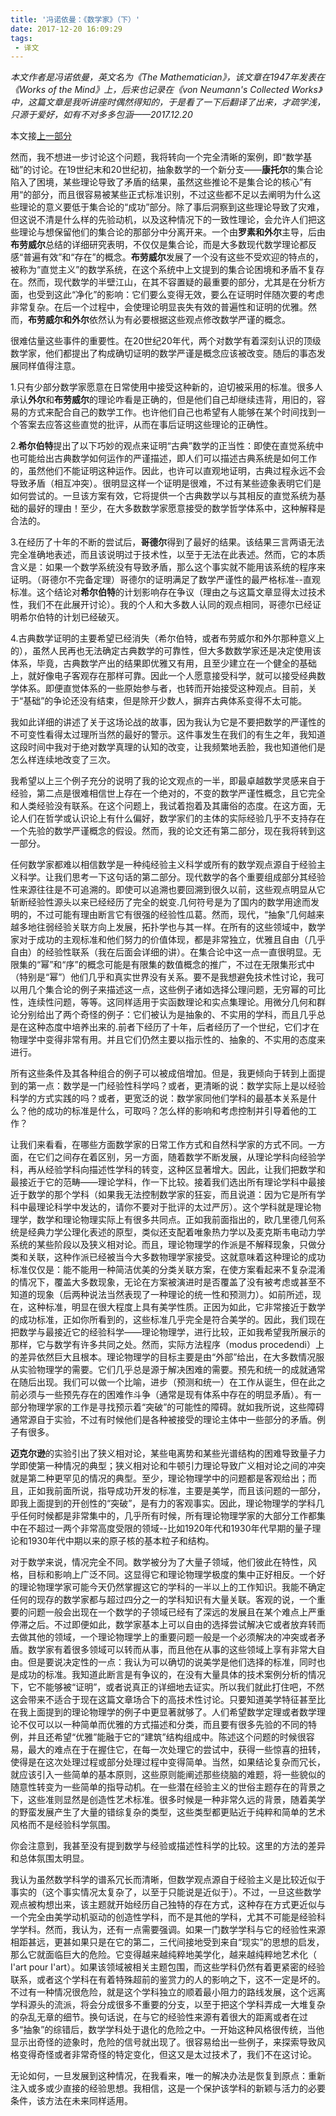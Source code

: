 ```yaml
---
title: '冯诺依曼：《数学家》（下）'
date: 2017-12-20 16:09:29
tags:
 - 译文
---
```


*本文作者是冯诺依曼，英文名为《The Mathematician》，该文章在1947年发表在《Works of the Mind》上，后来也记录在《von Neumann's Collected Works》中，这篇文章是我听讲座时偶然得知的，于是看了一下后翻译了出来，才疏学浅，只源于爱好，如有不对多多包涵——2017.12.20*  

本文接[上一部分](http://saul.xin/2017/12/13/Von-Neumann-The-Mathematician-part-1/#more)

<!--more-->

  然而，我不想进一步讨论这个问题，我将转向一个完全清晰的案例，即“数学基础”的讨论。在19世纪末和20世纪初，抽象数学的一个新分支——**康托尔**的集合论陷入了困境，某些理论导致了矛盾的结果，虽然这些推论不是集合论的核心”有用“的部分，而且很容易被某些正式标准识别，不过这些都不足以去阐明为什么这些理论的意义要低于集合论的“成功”部分。除了事后洞察到这些理论导致了灾难，但这说不清是什么样的先验动机，以及这种情况下的一致性理论，会允许人们把这些理论与想保留他们的集合论的那部分中分离开来。一个由**罗素和外尔**主导，后由**布劳威尔**总结的详细研究表明，不仅仅是集合论，而是大多数现代数学理论都反感“普遍有效”和“存在”的概念。**布劳威尔**发展了一个没有这些不受欢迎的特点的，被称为“直觉主义”的数学系统，在这个系统中上文提到的集合论困境和矛盾不复存在。然而，现代数学的半壁江山，在其不容置疑的最重要的部分，尤其是在分析方面，也受到这此“净化”的影响：它们要么变得无效，要么在证明时伴随次要的考虑非常复杂。在后一个过程中，会使理论明显丧失有效的普遍性和证明的优雅。然而，**布劳威尔和外尔**依然认为有必要根据这些观点修改数学严谨的概念。

  很难估量这些事件的重要性。在20世纪20年代，两个对数学有着深刻认识的顶级数学家，他们都提出了构成确切证明的数学严谨是概念应该被改变。随后的事态发展同样值得注意。

  1.只有少部分数学家愿意在日常使用中接受这种新的，迫切被采用的标准。很多人承认**外尔**和**布劳威尔**的理论咋看是正确的，但是他们自己却继续违背，用旧的，容易的方式来配合自己的数学工作。也许他们自己也希望有人能够在某个时间找到一个答案去应答这些直觉的批评，从而在事后证明这些理论的正确性。

  2.**希尔伯特**提出了以下巧妙的观点来证明“古典”数学的正当性：即使在直觉系统中也可能给出古典数学如何运作的严谨描述，即人们可以描述古典系统是如何工作的，虽然他们不能证明这种运作。因此，也许可以直观地证明，古典过程永远不会导致矛盾（相互冲突）。很明显这样一个证明是很难，不过有某些迹象表明它们是如何尝试的。一旦该方案有效，它将提供一个古典数学以与其相反的直觉系统为基础的最好的理由！至少，在大多数数学家愿意接受的数学哲学体系中，这种解释是合法的。

  3.在经历了十年的不断的尝试后，**哥德尔**得到了最好的结果。该结果三言两语无法完全准确地表述，而且该说明过于技术性，以至于无法在此表述。然而，它的本质含义是：如果一个数学系统没有导致矛盾，那么这个事实就不能用该系统的程序来证明。（哥德尔不完备定理）哥德尔的证明满足了数学严谨性的最严格标准--直观标准。这个结论对**希尔伯特**的计划影响存在争议（理由之与这篇文章显得太过技术性，我们不在此展开讨论）。我的个人和大多数人认同的观点相同，哥德尔已经证明希尔伯特的计划已经破灭。

  4.古典数学证明的主要希望已经消失（希尔伯特，或者布劳威尔和外尔那种意义上的），虽然人民再也无法确定古典数学的可靠性，但大多数数学家还是决定使用该体系，毕竟，古典数学产出的结果即优雅又有用，且至少建立在一个健全的基础上，就好像电子客观存在那样可靠。因此一个人愿意接受科学，就可以接受经典数学体系。即便直觉体系的一些原始参与者，也转而开始接受这种观点。目前，关于“基础”的争论还没有结束，但是除开少数人，摒弃古典体系变得不太可能。

  我如此详细的讲述了关于这场论战的故事，因为我认为它是不要把数学的严谨性的不可变性看得太过理所当然的最好的警示。这件事发生在我们的有生之年，我知道这段时间中我对于绝对数学真理的认知的改变，让我频繁地丢脸，我也知道他们是怎么样连续地改变了三次。

  我希望以上三个例子充分的说明了我的论文观点的一半，即最卓越数学灵感来自于经验，第二点是很难相信世上存在一个绝对的，不变的数学严谨性概念，且它完全和人类经验没有联系。在这个问题上，我试着抱着及其庸俗的态度。在这方面，无论人们在哲学或认识论上有什么偏好，数学家们的主体的实际经验几乎不支持存在一个先验的数学严谨概念的假设。然而，我的论文还有第二部分，现在我将转到这一部分。

  任何数学家都难以相信数学是一种纯经验主义科学或所有的数学观点源自于经验主义科学。让我们思考一下这句话的第二部分。现代数学的各个重要组成部分其经验性来源往往是不可追溯的。即使可以追溯也要回溯到很久以前，这些观点明显从它斩断经验性源头以来已经经历了完全的蜕变.几何符号是为了国内的数学用途而发明的，不过可能有理由断言它有很强的经验性瓜葛。然而，现代，“抽象”几何越来越多地往弱经验关联方向上发展，拓扑学也与其一样。在所有的这些领域中，数学家对于成功的主观标准和他们努力的价值体现，都是非常独立，优雅且自由（几乎自由）的经验性联系（我在后面会详细的讲）。在集合论中这一点一直很明显。无限集的“幂”和“序”的概念可能是有限集的数值概念的推广，不过在无限集形式中（特别是“幂”）他们几乎和真实世界没有关系。要不是我想避免技术性讨论，我可以用几个集合论的例子来描述这一点，这些例子诸如选择公理问题，无穷幂的可比性，连续性问题，等等。这同样适用于实函数理论和实点集理论。用微分几何和群论分别给出了两个奇怪的例子：它们被认为是抽象的、不实用的学科，而且几乎总是在这种态度中培养出来的.前者下经历了十年，后者经历了一个世纪，它们才在物理学中变得非常有用。并且它们仍然主要以指示性的、抽象的、不实用的态度来进行。

  所有这些条件及其各种组合的例子可以被成倍增加。但是，我更倾向于转到上面提到的第一点：数学是一门经验性科学吗？或者，更清晰的说：数学实际上是以经验科学的方式实践的吗？或者，更宽泛的说：数学家同他们学科的最基本关系是什么？他的成功的标准是什么，可取吗？怎么样的影响和考虑控制并引导着他的工作？

​    让我们来看看，在哪些方面数学家的日常工作方式和自然科学家的方式不同。一方面，在它们之间存在着区别，另一方面，随着数学不断发展，从理论学科向经验学科，再从经验学科向描述性学科的转变，这种区显著增大。因此，让我们把数学和最接近于它的范畴——理论学科，作一下比较。接着我们选出所有理论学科中最接近于数学的那个学科（如果我无法控制数学家的狂妄，而且说道：因为它是所有学科中最理论科学中发达的，请你不要对于批评的太过严厉）。这个学科就是理论物理学，数学和理论物理实际上有很多共同点。正如我前面指出的，欧几里德几何系统是经典力学公理化表述的原型，类似还支配着唯象热力学以及麦克斯韦电动力学系统的某些阶段以及狭义相对论。而且，理论物理学的作派是不解释现象，只做分类和关联，这种作派已经被当今大多数物理学家接受。这就意味着这种理论的成功标准仅仅是：能不能用一种简洁优美的分类关联方案，在使方案看起来不复杂混淆的情况下，覆盖大多数现象，无论在方案被演进时是否覆盖了没有被考虑或甚至不知道的现象（后两种说法当然表现了一种理论的统一性和预测力）。如前所述，现在，这种标准，明显在很大程度上具有美学性质。正因为如此，它非常接近于数学的成功标准，正如你所看到的，这些标准几乎完全是符合美学的。因此，我们现在把数学与最接近它的经验科学——理论物理学，进行比较，正如我希望我所展示的那样，它与数学有许多共同之处。然而，实际方法程序（modus procedendi）上的差异依然巨大且根本。理论物理学的目标主要是由“外部”给出，在大多数情况服从实验物理学的需要。它们几乎总是源于解决困难的需要。预先和统一的成就通常在随后出现。我们可以做一个比喻，进步（预测和统一）在工作从诞生，但在此之前必须与一些预先存在的困难作斗争（通常是现有体系中存在的明显矛盾）。有一部分物理学家的工作是寻找预示着“突破”的可能性的障碍。就如我所说，这些障碍通常源自于实验，不过有时候他们是各种被接受的理论主体中一些部分的矛盾。例子有很多。

  **迈克尔逊**的实验引出了狭义相对论，某些电离势和某些光谱结构的困难导致量子力学即使第一种情况的典型；狭义相对论和牛顿引力理论导致广义相对论之间的冲突就是第二种更罕见的情况的典型。至少，理论物理学中的问题都是客观给出；而且，正如我前面所说，指导成功开发的标准，主要是美学，而且该问题的一部分，即我上面提到的开创性的“突破”，是有力的客观事实。因此，理论物理学的学科几乎任何时候都是非常集中的，几乎所有时候，所有理论物理学家的大部分工作都集中在不超过一两个非常高度受限的领域--比如1920年代和1930年代早期的量子理论和1930年代中期以来的原子核的基本粒子和结构。

  对于数学来说，情况完全不同。数学被分为了大量子领域，他们彼此在特性，风格，目标和影响上广泛不同。这显得它和理论物理学极度的集中正好相反。一个好的理论物理学家可能今天仍然掌握这它的学科的一半以上的工作知识。我能不确定任何的现存的数学家都与超过四分之一的学科知识有大量关联。客观的说，一个重要的问题一般会出现在一个数学的子领域已经有了深远的发展且在某个难点上严重停滞之后。不过即便如此，数学家基本上可以自由的选择尝试解决它或者放弃转而去做其他的领域，一个理论物理学上的重要问题一般是一个必须解决的冲突或者矛盾。数学家有着很多领域可以转而从事，而且他在从事的这些领域上享有非常大自由。但是要说决定性的一点：我认为可以确切的说美学是他们选择的标准，同时也是成功的标准。我知道此断言是有争议的，在没有大量具体的技术案例分析的情况下，它不能够被“证明”，或者说真正的详细地去证实。所以我们就此打住吧，不然这会带来不适合于现在这篇文章场合下的高技术性讨论。只要知道美学特征甚至比在我上面提到的理论物理学的例子中更显著就够了。人们希望数学定理或者数学理论不仅可以以一种简单而优雅的方式描述和分类，而且要有很多先验的不同的特例，并且还希望“优雅”能融于它的“建筑”结构组成中。陈述这个问题的时候很容易，最大的难点在于在握住它，在每一次处理它的尝试中，获得一些惊喜的扭转，使得是在这次处理过程或部分处理过程中变得简单。当然，如果结论复杂而冗长，就应该引入一些简单的基本原则，这些原则能阐述那些绕脑的难题，将一些貌似的随意性转变为一些简单的指导动机。在一些潜在经验主义的世俗主题存在的背景之下，这些准则显然是创造性艺术标准。很多时候是一种非常久远的背景，随着美学的野蛮发展产生了大量的错综复杂的类型，这些类型都更贴近于纯粹和简单的艺术风格而不是经验科学氛围。

  你会注意到，我甚至没有提到数学与经验或描述性科学的比较。这里的方法的差异和总体氛围太明显。

  我认为虽然数学科学的谱系冗长而清晰，但数学观点源自于经验主义是比较近似于事实的（这个事实情况太复杂了，以至于只能说是近似于）。不过，一旦这些数学观点被构想出来，该主题就开始经历自己独特的存在方式，这种存在方式更近似与一个完全由美学动机驱动的创造性学科，而不是其他的学科，尤其不可能是经验科学学科。然而，我认为，还有一点需要强调。如果一门数学学科与它的经验性来源相距甚远，更甚如果只是在它的第二，三代间接地受到来自“现实”的思想的启发，那么它就面临巨大的危险。它变得越来越纯粹地美学化，越来越纯粹地艺术化（ I'art pour I'art）。如果该领域被相关主题包围，而这些学科仍然有着更紧密的经验联系，或者这个学科在有着特殊超前的鉴赏力的人的影响之下，这不一定是坏的。不过有一种情况很危险，就是这个学科独立的顺着最小阻力的路线发展，这个远离学科源头的流派，将会分成很多不重要的分支，以至于把这个学科弄成一大堆复杂的杂乱无章的细节。换句话说，在与它的经验性来源有着很大的距离或者在过多“抽象”的综错后，数学学科处于退化的危险之中。一开始这种风格很传统，当他显示出奇怪的迹象时，危险的信号就出现了。很容易给出一些例子，来探索导致风格变得奇怪或者非常奇怪的特定变化，但这又是太过技术了，我们不在这讨论。

  无论如何，一旦发展到这种情况，在我看来，唯一的解决办法是恢复到原点：重新注入或多或少直接的经验思想。我相信，这是一个保护该学科的新颖与活力的必要条件，该方法在未来同样适用。
